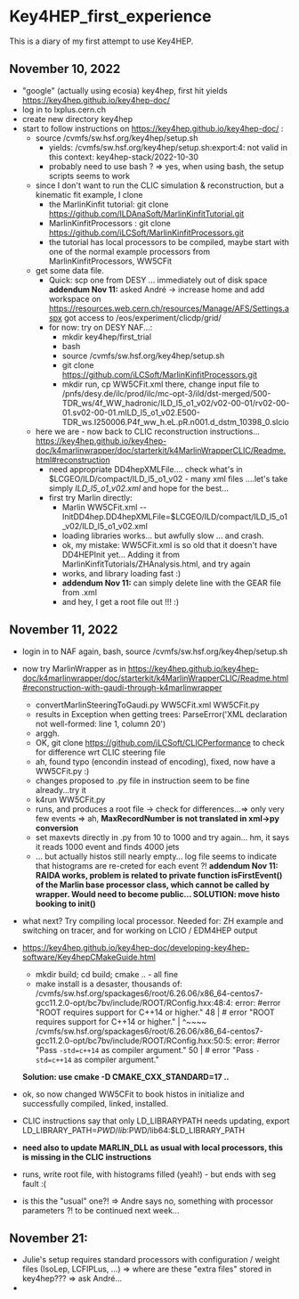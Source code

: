 # Key4HEP_first_experience

This is a diary of my first attempt to use Key4HEP.

## November 10, 2022

- "google" (actually using ecosia) key4hep, first hit yields https://key4hep.github.io/key4hep-doc/
-  log in to lxplus.cern.ch
- create new directory key4hep
- start to follow instructions on https://key4hep.github.io/key4hep-doc/ :
   - source /cvmfs/sw.hsf.org/key4hep/setup.sh 
       - yields: /cvmfs/sw.hsf.org/key4hep/setup.sh:export:4: not valid in this context: key4hep-stack/2022-10-30
       - probably need to use bash ? => yes, when using bash, the setup scripts seems to work
   - since I don't want to run the CLIC simulation & reconstruction, but a kinematic fit example, I clone 
       - the MarlinKinfit tutorial:  git clone https://github.com/ILDAnaSoft/MarlinKinfitTutorial.git
       - MarlinKinfitProcessors : git clone https://github.com/iLCSoft/MarlinKinfitProcessors.git
       - the tutorial has local processors to be compiled, maybe start with one of the normal example processors from MarlinKinfitProcessors, WW5CFit
   - get some data file. 
     - Quick: scp one from DESY ... immediately out of disk space 
          **addendum Nov 11:** asked André -> increase home and add workspace on
          https://resources.web.cern.ch/resources/Manage/AFS/Settings.aspx
          got access to /eos/experiment/clicdp/grid/
     - for now: try on DESY NAF...:
       - mkdir key4hep/first_trial
       - bash
       - source /cvmfs/sw.hsf.org/key4hep/setup.sh 
       - git clone https://github.com/iLCSoft/MarlinKinfitProcessors.git
       - mkdir run, cp WW5CFit.xml there, change input file to   /pnfs/desy.de/ilc/prod/ilc/mc-opt-3/ild/dst-merged/500-TDR_ws/4f_WW_hadronic/ILD_l5_o1_v02/v02-00-01/rv02-00-01.sv02-00-01.mILD_l5_o1_v02.E500-TDR_ws.I250006.P4f_ww_h.eL.pR.n001.d_dstm_10398_0.slcio
  - here we are - now back to CLIC reconstruction instructions... https://key4hep.github.io/key4hep-doc/k4marlinwrapper/doc/starterkit/k4MarlinWrapperCLIC/Readme.html#reconstruction
     - need appropriate DD4hepXMLFile.... check what's in $LCGEO/ILD/compact/ILD_l5_o1_v02 - many xml files ....let's take simply *ILD_l5_o1_v02.xml* and hope for the best...
     - first try Marlin directly:
        - Marlin WW5CFit.xml --InitDD4hep.DD4hepXMLFile=$LCGEO/ILD/compact/ILD_l5_o1_v02/ILD_l5_o1_v02.xml
        - loading libraries works... but awfully slow ... and crash.
        -  ok, my mistake: WW5CFit.xml is so old that it doesn't have DD4HEPInit yet... Adding it from MarlinKinfitTutorials/ZHAnalysis.html, and try again
        -  works, and library loading fast :) 
        -  **addendum Nov 11:** can simply delete line with the GEAR file from .xml
        -  and hey, I get a root file out !!! :)


## November 11, 2022

-  login in to NAF again, bash, source /cvmfs/sw.hsf.org/key4hep/setup.sh 
-  now try MarlinWrapper as in https://key4hep.github.io/key4hep-doc/k4marlinwrapper/doc/starterkit/k4MarlinWrapperCLIC/Readme.html#reconstruction-with-gaudi-through-k4marlinwrapper
   -  convertMarlinSteeringToGaudi.py WW5CFit.xml WW5CFit.py  
   -  results in Exception when getting trees: ParseError('XML declaration not well-formed: line 1, column 20')
   -  arggh. 
   -  OK, git clone https://github.com/iLCSoft/CLICPerformance to check for difference wrt CLIC steering file
   -  ah, found typo (encondin instead of encoding), fixed, now have a WW5CFit.py :)
   -  changes proposed to .py file in instruction seem to be fine already...try it
   -  k4run WW5CFit.py
   -  runs, and produces a root file -> check for differences...=> only very few events => ah, **MaxRecordNumber is not translated in xml->py conversion**
   -  set maxevts directly in .py from 10 to 1000 and try again... hm, it says it reads 1000 event and finds 4000 jets
   -  ... but actually histos still nearly empty... log file seems to indicate that histograms are re-creted for each event ?!
      **addendum Nov 11: RAIDA works, problem is related to private function isFirstEvent() of the Marlin base processor class, which cannot be called by wrapper. Would need to become public... SOLUTION: move histo booking to init()**
- what next? Try compiling local processor. Needed for: ZH example and switching on tracer, and for working on LCIO / EDM4HEP output
- https://key4hep.github.io/key4hep-doc/developing-key4hep-software/Key4hepCMakeGuide.html
   - mkdir build; cd build; cmake .. - all fine
   - make install is a desaster, thousands of: 
/cvmfs/sw.hsf.org/spackages6/root/6.26.06/x86_64-centos7-gcc11.2.0-opt/bc7bv/include/ROOT/RConfig.hxx:48:4: error: #error "ROOT requires support for C++14 or higher."
   48 | #  error "ROOT requires support for C++14 or higher."
      |    ^~~~~
/cvmfs/sw.hsf.org/spackages6/root/6.26.06/x86_64-centos7-gcc11.2.0-opt/bc7bv/include/ROOT/RConfig.hxx:50:5: error: #error "Pass `-std=c++14` as compiler argument."
   50 | #   error "Pass `-std=c++14` as compiler argument."
   
   **Solution: use cmake -D CMAKE_CXX_STANDARD=17 ..**
- ok, so now changed WW5CFit to book histos in initialize and successfully compiled, linked, installed. 
- CLIC instructions say that only LD_LIBRARYPATH needs updating, export LD_LIBRARY_PATH=$PWD/lib:$PWD/lib64:$LD_LIBRARY_PATH   
- **need also to update MARLIN_DLL as usual with local processors, this is missing in the CLIC instructions**
- runs, write root file, with histograms filled (yeah!) - but ends with seg fault :( 
- is this the "usual" one?! => Andre says no, something with processor parameters ?! to be continued next week...

## November 21:

- Julie's setup requires standard processors with configuration / weight files (IsoLep, LCFIPLus, ...) => where are these "extra files" stored in key4hep??? => ask André...
- 

